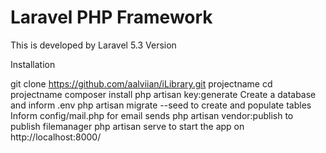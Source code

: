 # Laravel PHP Framework

This is developed by Laravel 5.3 Version

Installation

git clone https://github.com/aalviian/iLibrary.git projectname
cd projectname
composer install
php artisan key:generate
Create a database and inform .env
php artisan migrate --seed to create and populate tables
Inform config/mail.php for email sends
php artisan vendor:publish to publish filemanager
php artisan serve to start the app on http://localhost:8000/